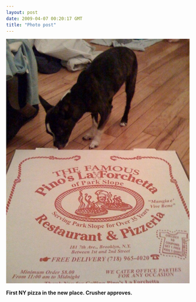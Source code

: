 ```yaml
---
layout: post
date: 2009-04-07 00:20:17 GMT
title: "Photo post"
---
```

![travisj](/images/83a7d764741e4845372406086624f210cb0a4681d96e1badf098a098c3acceba.jpg)

<b>First NY pizza in the new place. Crusher approves.</b>